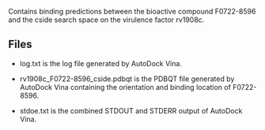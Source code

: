 Contains binding predictions between the bioactive compound F0722-8596 and the cside search space on the virulence factor rv1908c.

## Files

- log.txt is the log file generated by AutoDock Vina.

- rv1908c_F0722-8596_cside.pdbqt is the PDBQT file generated by AutoDock Vina containing the orientation and binding location of F0722-8596.

- stdoe.txt is the combined STDOUT and STDERR output of AutoDock Vina.

